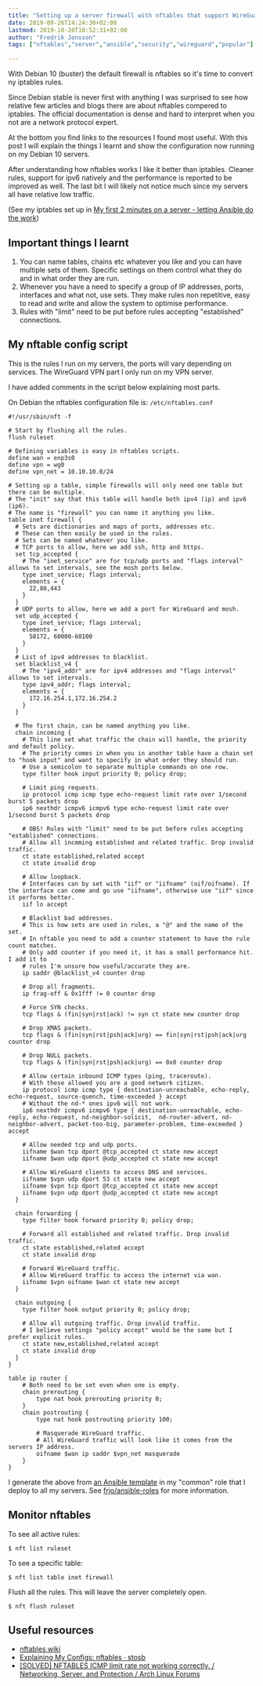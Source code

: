 ```yaml
---
title: "Setting up a server firewall with nftables that support WireGuard VPN"
date: 2019-09-26T14:24:30+02:00
lastmod: 2019-10-20T10:52:31+02:00
author: "Fredrik Jonsson"
tags: ["nftables","server","ansible","security","wireguard","popular"]

---
```


With Debian 10 (buster) the default firewall is nftables so it's time to convert ny iptables rules.

Since Debian stable is never first with anything I was surprised to see how relative few articles and blogs there are about nftables compered to iptables. The official documentation is dense and hard to interpret when you not are a network protocol expert.

At the bottom you find links to the resources I found most useful. With this post I will explain the things I learnt and show the configuration now running on my Debian 10 servers.

After understanding how nftables works I like it better than iptables. Cleaner rules, support for ipv6 natively and the performance is reported to be improved as well. The last bit I will likely not notice much since my servers all have relative low traffic.

(See my iptables set up in [My first 2 minutes on a server - letting Ansible do the work](/post/2016/06/23/my-first-2-minutes-on-a-server-letting-ansible-do-the-work/))


## Important things I learnt

1. You can name tables, chains etc whatever you like and you can have multiple sets of them. Specific settings on them control what they do and in what order they are run.
2. Whenever you have a need to specify a group of IP addresses, ports, interfaces and what not, use sets. They make rules non repetitive, easy to read and write and allow the system to optimise performance.
3. Rules with "limit" need to be put before rules accepting "established" connections.


## My nftable config script

This is the rules I run on my servers, the ports will vary depending on services. The WireGuard VPN part I only run on my VPN server.

I have added comments in the script below explaining most parts.

On Debian the nftables configuration file is: `/etc/nftables.conf`

~~~~ shell
#!/usr/sbin/nft -f

# Start by flushing all the rules.
flush ruleset

# Defining variables is easy in nftables scripts.
define wan = enp3s0
define vpn = wg0
define vpn_net = 10.10.10.0/24

# Setting up a table, simple firewalls will only need one table but there can be multiple.
# The "init" say that this table will handle both ipv4 (ip) and ipv6 (ip6).
# The name is "firewall" you can name it anything you like.
table inet firewall {
  # Sets are dictionaries and maps of ports, addresses etc.
  # These can then easily be used in the rules.
  # Sets can be named whatever you like.
  # TCP ports to allow, here we add ssh, http and https.
  set tcp_accepted {
    # The "inet_service" are for tcp/udp ports and "flags interval" allows to set intervals, see the mosh ports below.
    type inet_service; flags interval;
    elements = {
      22,80,443
    }
  }
  # UDP ports to allow, here we add a port for WireGuard and mosh.
  set udp_accepted {
    type inet_service; flags interval;
    elements = {
      58172, 60000-60100
    }
  }
  # List of ipv4 addresses to blacklist.
  set blacklist_v4 {
    # The "ipv4_addr" are for ipv4 addresses and "flags interval" allows to set intervals.
    type ipv4_addr; flags interval;
    elements = {
      172.16.254.1,172.16.254.2
    }
  }

  # The first chain, can be named anything you like.
  chain incoming {
    # This line set what traffic the chain will handle, the priority and default policy.
    # The priority comes in when you in another table have a chain set to "hook input" and want to specify in what order they should run.
    # Use a semicolon to separate multiple commands on one row.
    type filter hook input priority 0; policy drop;

    # Limit ping requests.
    ip protocol icmp icmp type echo-request limit rate over 1/second burst 5 packets drop
    ip6 nexthdr icmpv6 icmpv6 type echo-request limit rate over 1/second burst 5 packets drop

    # OBS! Rules with "limit" need to be put before rules accepting "established" connections.
    # Allow all incmming established and related traffic. Drop invalid traffic.
    ct state established,related accept
    ct state invalid drop

    # Allow loopback.
    # Interfaces can by set with "iif" or "iifname" (oif/oifname). If the interface can come and go use "iifname", otherwise use "iif" since it performs better.
    iif lo accept

    # Blacklist bad addresses.
    # This is how sets are used in rules, a "@" and the name of the set.
    # In nftable you need to add a counter statement to have the rule count matches.
    # Only add counter if you need it, it has a small performance hit. I add it to
    # rules I'm unsure how useful/accurate they are.
    ip saddr @blacklist_v4 counter drop

    # Drop all fragments.
    ip frag-off & 0x1fff != 0 counter drop

    # Force SYN checks.
    tcp flags & (fin|syn|rst|ack) != syn ct state new counter drop

    # Drop XMAS packets.
    tcp flags & (fin|syn|rst|psh|ack|urg) == fin|syn|rst|psh|ack|urg counter drop

    # Drop NULL packets.
    tcp flags & (fin|syn|rst|psh|ack|urg) == 0x0 counter drop

    # Allow certain inbound ICMP types (ping, traceroute).
    # With these allowed you are a good network citizen.
    ip protocol icmp icmp type { destination-unreachable, echo-reply, echo-request, source-quench, time-exceeded } accept
    # Without the nd-* ones ipv6 will not work.
    ip6 nexthdr icmpv6 icmpv6 type { destination-unreachable, echo-reply, echo-request, nd-neighbor-solicit,  nd-router-advert, nd-neighbor-advert, packet-too-big, parameter-problem, time-exceeded } accept

    # Allow needed tcp and udp ports.
    iifname $wan tcp dport @tcp_accepted ct state new accept
    iifname $wan udp dport @udp_accepted ct state new accept

    # Allow WireGuard clients to access DNS and services.
    iifname $vpn udp dport 53 ct state new accept
    iifname $vpn tcp dport @tcp_accepted ct state new accept
    iifname $vpn udp dport @udp_accepted ct state new accept
  }

  chain forwarding {
    type filter hook forward priority 0; policy drop;

    # Forward all established and related traffic. Drop invalid traffic.
    ct state established,related accept
    ct state invalid drop

    # Forward WireGuard traffic.
    # Allow WireGuard traffic to access the internet via wan.
    iifname $vpn oifname $wan ct state new accept
  }

  chain outgoing {
    type filter hook output priority 0; policy drop;

    # Allow all outgoing traffic. Drop invalid traffic.
    # I believe settings "policy accept" would be the same but I prefer explicit rules.
    ct state new,established,related accept
    ct state invalid drop
  }
}

table ip router {
    # Both need to be set even when one is empty.
    chain prerouting {
        type nat hook prerouting priority 0;
    }
    chain postrouting {
        type nat hook postrouting priority 100;

        # Masquerade WireGuard traffic.
        # All WireGuard traffic will look like it comes from the servers IP address.
        oifname $wan ip saddr $vpn_net masquerade
    }
}
~~~~

I generate the above from [an Ansible template](https://github.com/frjo/ansible-roles/blob/master/common/templates/etc/nftables.conf.j2) in my "common" role that I deploy to all my servers. See [frjo/ansible-roles](https://github.com/frjo/ansible-roles) for more information.


## Monitor nftables

To see all active rules:

~~~~
$ nft list ruleset
~~~~

To see a specific table:

~~~~
$ nft list table inet firewall
~~~~

Flush all the rules. This will leave the server completely open.

~~~~
$ nft flush ruleset
~~~~


## Useful resources

* [nftables wiki](https://wiki.nftables.org/)
* [Explaining My Configs: nftables · stosb](https://stosb.com/blog/explaining-my-configs-nftables/)
* [[SOLVED] NFTABLES ICMP limit rate not working correctly. / Networking, Server, and Protection / Arch Linux Forums](https://bbs.archlinux.org/viewtopic.php?id=238422)
